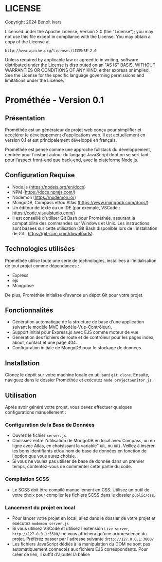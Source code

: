 # LICENSE

Copyright 2024 Benoît Ivars

Licensed under the Apache License, Version 2.0 (the "License");
you may not use this file except in compliance with the License.
You may obtain a copy of the License at

    http://www.apache.org/licenses/LICENSE-2.0

Unless required by applicable law or agreed to in writing, software
distributed under the License is distributed on an "AS IS" BASIS,
WITHOUT WARRANTIES OR CONDITIONS OF ANY KIND, either express or implied.
See the License for the specific language governing permissions and
limitations under the License.

# Prométhée - Version 0.1

## Présentation

Prométhée est un générateur de projet web conçu pour simplifier et accélérer le développement d'applications web. Il est actuellement en version 0.1 et est principalement développé en français.

Prométhée est pensé comme une approche fullstack du développement, centrée pour l'instant autour du langage JavaScript dont on se sert tant pour l'aspect front-end que back-end, avec la plateforme Node.js. 

## Configuration Requise

- Node.js (https://nodejs.org/en/docs)
- NPM (https://docs.npmjs.com/)
- Nodemon (https://nodemon.io/)
- MongoDB, Compass et/ou Atlas (https://www.mongodb.com/docs/)
- Un éditeur de texte ou un IDE (par exemple, VSCode : https://code.visualstudio.com/)
- Il est conseillé d'utiliser Git Bash pour Prométhée, assurant la compatibilité des commandes sur Windows et Unix. Les instructions sont basées sur cette utilisation (Git Bash disponible lors de l'installation de Git : https://git-scm.com/downloads).

## Technologies utilisées

Prométhée utilise toute une série de technologies, installées à l'initialisation de tout projet comme dépendances :
-  Express
-  ejs
-  Mongoose

De plus, Prométhée initialise d'avance un dépot Git pour votre projet.

## Fonctionnalités

- Génération automatique de la structure de base d'une application suivant le modèle MVC (Modèle-Vue-Contrôleur).
- Support initial pour Express.js avec EJS comme moteur de vue.
- Génération des fichiers de route et de contrôleur pour les pages index, about, contact et une page 404.
- Configuration initiale de MongoDB pour le stockage de données.


## Installation

Clonez le dépôt sur votre machine locale en utilisant `git clone`. Ensuite, naviguez dans le dossier Prométhée et exécutez `node projectGenitor.js`.

## Utilisation

Après avoir généré votre projet, vous devez effectuer quelques configurations manuellement :

### Configuration de la Base de Données

- Ouvrez le fichier `server.js`.
- Choissiez entre l'utilisation de MongoDB en local avec Compass, ou en ligne avec Atlas, en choisissant la variable" `URL` ou `URI`. Veillez à insérer les bons identifiants et/ou nom de base de données en fonction de l'option que vous aurez choisie.
- Si vous ne voulez pas utiliser de base de donnée dans un premier temps, contentez-vous de commenter cette partie du code. 

### Compilation SCSS
- Le SCSS doit être compilé manuellement en CSS. Utilisez un outil de votre choix pour compiler les fichiers SCSS dans le dossier `public/css`.

### Lancement du projet en local

- Pour lancer votre projet en local, allez dans le dossier de votre projet et exécutez `nodemon server.js`
- Si vous utilisez VSCode et utilisez l'extension `Live server`, `http://127.0.0.1:5500/` ne vous affichera qu'une arborescence du projet. Préférez passer par l'adresse suivante :`http://127.0.0.1:3000/`
- Les fichiers JavaScript dédiés à la manipulation du DOM ne sont pas automatiquement connectés aux fichiers EJS correspondants. Pour créer ce lien, il suffit d'ajouter la balise <script> dans votre fichier EJS. Vous la placez dans la section <head>, comme ceci : `<script src="/chemin/vers/votre/script.js"></script>`. 

## Prochaine Étape (Version 0.2)

- Intégration de l'authentification avec les tokens JWT.

## Intégrations ultérieures

- Choix entre mongoDB et mySQL comme systèmes de bases de données
- Inclusion du framework React dans le projet
- Proposition d'autres langages et frameworks back-end
- Proposition de Prométhée en anglais
- Interface graphique

## Contribution
Les contributions au projet sont les bienvenues. Veuillez suivre les conventions de codage établies et soumettre des pull requests pour toute modification ou amélioration.

Pour tout contact, question ou remarque, vous pouvez me contacter sur mon profil GitHub : https://github.com/benoitivars
---

Prométhée - Le feu sacré du développement web.